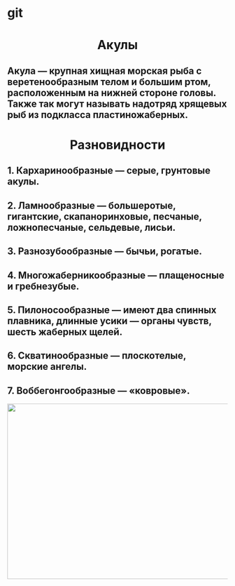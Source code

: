 # git
<h1 align="center">Акулы</h1>

## Акула — крупная хищная морская рыба с веретенообразным телом и большим ртом, расположенным на нижней стороне головы. Также так могут называть надотряд хрящевых рыб из подкласса пластиножаберных.
<h1 align="center">Разновидности</h1>

## 1. Кархаринообразные — серые, грунтовые акулы.	
## 2. Ламнообразные — большеротые, гигантские, скапаноринховые, песчаные, ложнопесчаные, сельдевые, лисьи.
## 3. Разнозубообразные — бычьи, рогатые.
## 4. Многожаберникообразные — плащеносные и гребнезубые.
## 5. Пилоносообразные — имеют два спинных плавника, длинные усики — органы чувств, шесть жаберных щелей.
## 6. Скватинообразные — плоскотелые, морские ангелы.
## 7. Воббегонгообразные — «ковровые».
<p align="center">
  <img width="600" height="400" src="https://avatars.mds.yandex.net/i?id=496fb1b7e9ed5fad68127859f772bfc6_l-5244955-images-thumbs&n=13‪">
</p>
